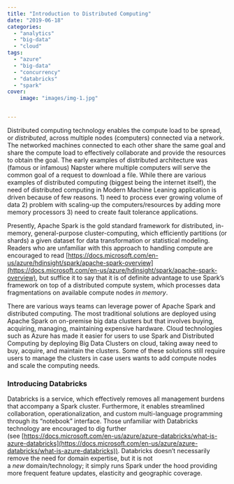 ```yaml
---
title: "Introduction to Distributed Computing"
date: "2019-06-18"
categories: 
  - "analytics"
  - "big-data"
  - "cloud"
tags: 
  - "azure"
  - "big-data"
  - "concurrency"
  - "databricks"
  - "spark"
cover:
    image: "images/img-1.jpg"


---
```


Distributed computing technology enables the compute load to be spread, or _distributed_, across multiple nodes (computers) connected via a network. The networked machines connected to each other share the same goal and share the compute load to effectively collaborate and provide the resources to obtain the goal. The early examples of distributed architecture was (famous or infamous) Napster where multiple computers will serve the common goal of a request to download a file. While there are various examples of distributed computing (biggest being the internet itself), the need of distributed computing in Modern Machine Leaning application is driven because of few reasons. 1) need to process ever growing volume of data 2) problem with scaling-up the computers/resources by adding more memory processors 3) need to create fault tolerance applications.

Presently, Apache Spark is the gold standard framework for distributed, in-memory, general-purpose cluster-computing, which efficiently partitions (or shards) a given dataset for data transformation or statistical modeling. Readers who are unfamiliar with this approach to handling compute are encouraged to read [https://docs.microsoft.com/en-us/azure/hdinsight/spark/apache-spark-overview](https://docs.microsoft.com/en-us/azure/hdinsight/spark/apache-spark-overview), but suffice it to say that it is of definite advantage to use Spark’s framework on top of a distributed compute system, which processes data fragmentations on available compute nodes _in memory_.

There are various ways teams can leverage power of Apache Spark and distributed computing. The most traditional solutions are deployed using Apache Spark on on-premise big data clusters but that involves buying, acquiring, managing, maintaining expensive hardware. Cloud technologies such as Azure has made it easier for users to use Spark and Distributed Computing by deploying Big Data Clusters on cloud, taking away need to buy, acquire, and maintain the clusters. Some of these solutions still require users to manage the clusters in case users wants to add compute nodes and scale the computing needs.

### Introducing Databricks

Databricks is a service, which effectively removes all management burdens that accompany a Spark cluster. Furthermore, it enables streamlined collaboration, operationalization, and custom multi-language programming through its “notebook” interface. Those unfamiliar with Databricks technology are encouraged to dig further (see [https://docs.microsoft.com/en-us/azure/azure-databricks/what-is-azure-databricks](https://docs.microsoft.com/en-us/azure/azure-databricks/what-is-azure-databricks)). Databricks doesn’t necessarily remove the need for domain expertise, but it is not a _new_ domain/technology; it simply runs Spark under the hood providing more frequent feature updates, elasticity and geographic coverage.
